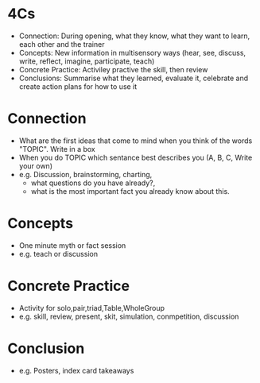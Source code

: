 # 4Cs

* Connection: During opening, what they know, what they want to learn, each other and the trainer
* Concepts: New information in multisensory ways (hear, see, discuss, write, reflect, imagine, participate, teach)
* Concrete Practice: Activiley practive the skill, then review
* Conclusions: Summarise what they learned, evaluate it, celebrate and create action plans for how to use it

# Connection

* What are the first ideas that come to mind when you think of the words "TOPIC". Write in a box
* When you do TOPIC which sentance best describes you (A, B, C, Write your own)
* e.g. Discussion, brainstorming, charting, 
  * what questions do you have already?, 
  * what is the most important fact you already know about this.

# Concepts

* One minute myth or fact session
* e.g. teach or discussion

# Concrete Practice

* Activity for solo,pair,triad,Table,WholeGroup
* e.g. skill, review, present, skit, simulation, conmpetition, discussion

# Conclusion

* e.g. Posters, index card takeaways